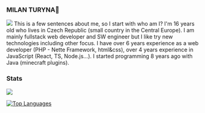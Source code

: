 ### MILAN TURYNA👋
<img src="https://hitx.vercel.app/counter/?id=https://github.com/MilanTuryna/milanturyna&t=github%20views">
This is a few sentences about me, so I start with who am I? I'm 16 years old who lives in Czech Republic (small country in the Central Europe). 
I am mainly fullstack web developer and SW engineer but I like try new technologies including other focus. 
I have over 6 years experience as a web developer (PHP - Nette Framework, html&css), over 4 years experience in JavaScript (React, TS, Node.js...). I started programming 8 years ago with Java (minecraft plugins).

### Stats
<a href="http://www.github.com/ARCADEGC"><img src="https://github-readme-streak-stats.herokuapp.com/?user=MilanTuryna&stroke=ffffff&background=22272e&ring=64748b&fire=64748b&currStreakNum=ffffff&currStreakLabel=64748b&sideNums=ffffff&sideLabels=ffffff&dates=ffffff&hide_border=true" /></a>

<a href="https://github.com/ARCADEGC" align="left"><img src="https://github-readme-stats.vercel.app/api/top-langs/?username=MilanTuryna&langs_count=10&title_color=64748b&text_color=ffffff&icon_color=444e59&bg_color=22272e&hide_border=true&locale=en&custom_title=Top%20%Languages" alt="Top Languages" /></a>
